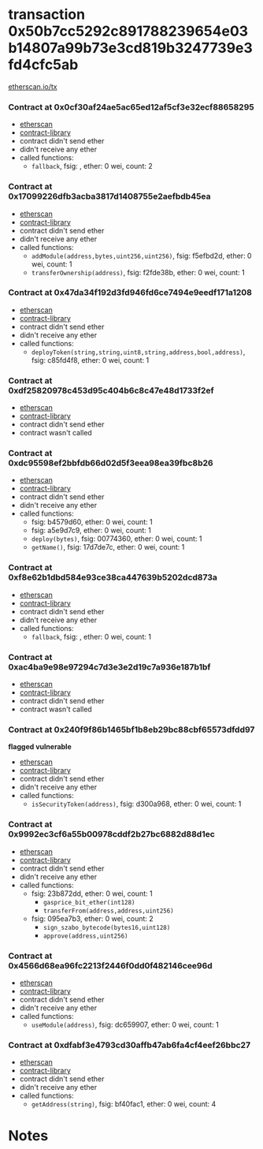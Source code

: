 # transaction 0x50b7cc5292c891788239654e03b14807a99b73e3cd819b3247739e3fd4cfc5ab

[etherscan.io/tx](https://etherscan.io/tx/0x50b7cc5292c891788239654e03b14807a99b73e3cd819b3247739e3fd4cfc5ab)


### Contract at 0x0cf30af24ae5ac65ed12af5cf3e32ecf88658295

* [etherscan](https://etherscan.io/address/0x0cf30af24ae5ac65ed12af5cf3e32ecf88658295)
* [contract-library](https://contract-library.com/contracts/Ethereum/0cf30af24ae5ac65ed12af5cf3e32ecf88658295)
* contract didn't send ether
* didn't receive any ether
* called functions:
    * `fallback`, fsig: , ether: 0 wei, count: 2


### Contract at 0x17099226dfb3acba3817d1408755e2aefbdb45ea

* [etherscan](https://etherscan.io/address/0x17099226dfb3acba3817d1408755e2aefbdb45ea)
* [contract-library](https://contract-library.com/contracts/Ethereum/17099226dfb3acba3817d1408755e2aefbdb45ea)
* contract didn't send ether
* didn't receive any ether
* called functions:
    * `addModule(address,bytes,uint256,uint256)`, fsig: f5efbd2d, ether: 0 wei, count: 1
    * `transferOwnership(address)`, fsig: f2fde38b, ether: 0 wei, count: 1


### Contract at 0x47da34f192d3fd946fd6ce7494e9eedf171a1208

* [etherscan](https://etherscan.io/address/0x47da34f192d3fd946fd6ce7494e9eedf171a1208)
* [contract-library](https://contract-library.com/contracts/Ethereum/47da34f192d3fd946fd6ce7494e9eedf171a1208)
* contract didn't send ether
* didn't receive any ether
* called functions:
    * `deployToken(string,string,uint8,string,address,bool,address)`, fsig: c85fd4f8, ether: 0 wei, count: 1


### Contract at 0xdf25820978c453d95c404b6c8c47e48d1733f2ef

* [etherscan](https://etherscan.io/address/0xdf25820978c453d95c404b6c8c47e48d1733f2ef)
* [contract-library](https://contract-library.com/contracts/Ethereum/df25820978c453d95c404b6c8c47e48d1733f2ef)
* contract didn't send ether
* contract wasn't called


### Contract at 0xdc95598ef2bbfdb66d02d5f3eea98ea39fbc8b26

* [etherscan](https://etherscan.io/address/0xdc95598ef2bbfdb66d02d5f3eea98ea39fbc8b26)
* [contract-library](https://contract-library.com/contracts/Ethereum/dc95598ef2bbfdb66d02d5f3eea98ea39fbc8b26)
* contract didn't send ether
* didn't receive any ether
* called functions:
    * fsig: b4579d60, ether: 0 wei, count: 1
    * fsig: a5e9d7c9, ether: 0 wei, count: 1
    * `deploy(bytes)`, fsig: 00774360, ether: 0 wei, count: 1
    * `getName()`, fsig: 17d7de7c, ether: 0 wei, count: 1


### Contract at 0xf8e62b1dbd584e93ce38ca447639b5202dcd873a

* [etherscan](https://etherscan.io/address/0xf8e62b1dbd584e93ce38ca447639b5202dcd873a)
* [contract-library](https://contract-library.com/contracts/Ethereum/f8e62b1dbd584e93ce38ca447639b5202dcd873a)
* contract didn't send ether
* didn't receive any ether
* called functions:
    * `fallback`, fsig: , ether: 0 wei, count: 1


### Contract at 0xac4ba9e98e97294c7d3e3e2d19c7a936e187b1bf

* [etherscan](https://etherscan.io/address/0xac4ba9e98e97294c7d3e3e2d19c7a936e187b1bf)
* [contract-library](https://contract-library.com/contracts/Ethereum/ac4ba9e98e97294c7d3e3e2d19c7a936e187b1bf)
* contract didn't send ether
* contract wasn't called


### Contract at 0x240f9f86b1465bf1b8eb29bc88cbf65573dfdd97

**flagged vulnerable**

* [etherscan](https://etherscan.io/address/0x240f9f86b1465bf1b8eb29bc88cbf65573dfdd97)
* [contract-library](https://contract-library.com/contracts/Ethereum/240f9f86b1465bf1b8eb29bc88cbf65573dfdd97)
* contract didn't send ether
* didn't receive any ether
* called functions:
    * `isSecurityToken(address)`, fsig: d300a968, ether: 0 wei, count: 1


### Contract at 0x9992ec3cf6a55b00978cddf2b27bc6882d88d1ec

* [etherscan](https://etherscan.io/address/0x9992ec3cf6a55b00978cddf2b27bc6882d88d1ec)
* [contract-library](https://contract-library.com/contracts/Ethereum/9992ec3cf6a55b00978cddf2b27bc6882d88d1ec)
* contract didn't send ether
* didn't receive any ether
* called functions:
    * fsig: 23b872dd, ether: 0 wei, count: 1
        * `gasprice_bit_ether(int128)`
        * `transferFrom(address,address,uint256)`
    * fsig: 095ea7b3, ether: 0 wei, count: 2
        * `sign_szabo_bytecode(bytes16,uint128)`
        * `approve(address,uint256)`


### Contract at 0x4566d68ea96fc2213f2446f0dd0f482146cee96d

* [etherscan](https://etherscan.io/address/0x4566d68ea96fc2213f2446f0dd0f482146cee96d)
* [contract-library](https://contract-library.com/contracts/Ethereum/4566d68ea96fc2213f2446f0dd0f482146cee96d)
* contract didn't send ether
* didn't receive any ether
* called functions:
    * `useModule(address)`, fsig: dc659907, ether: 0 wei, count: 1


### Contract at 0xdfabf3e4793cd30affb47ab6fa4cf4eef26bbc27

* [etherscan](https://etherscan.io/address/0xdfabf3e4793cd30affb47ab6fa4cf4eef26bbc27)
* [contract-library](https://contract-library.com/contracts/Ethereum/dfabf3e4793cd30affb47ab6fa4cf4eef26bbc27)
* contract didn't send ether
* didn't receive any ether
* called functions:
    * `getAddress(string)`, fsig: bf40fac1, ether: 0 wei, count: 4

# Notes

